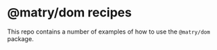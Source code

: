 # @matry/dom recipes

This repo contains a number of examples of how to use the `@matry/dom` package.
